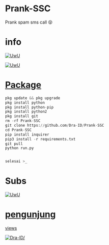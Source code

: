 # Prank-SSC
Prank spam sms call 😝

# info

<p align="center">
  
   <a href="https://github.com/Dra-ID"><img src="http://readme-typing-svg.herokuapp.com?color=BF00FF&center=true&vCenter=true&multiline=false&lines=Sewaktu+waktu+tools+ini+akan" alt="UwU">
      
  <a href="https://github.com/Dra-ID"><img src="http://readme-typing-svg.herokuapp.com?color=BF00FF&center=true&vCenter=true&multiline=false&lines=expired+jadi+gunakan+dengan+bijak+!" alt="UwU">
    
</p>
     
# Package
```python
pkg update && pkg upgrade 
pkg install python
pkg install python-pip
pkg install python2
pkg install git
rm -rf Prank-SSC
git clone https://github.com/Dra-ID/Prank-SSC
cd Prank-SSC
pip install inquirer
pip3 install -r requirements.txt
git pull
python run.py


selesai >_
```
     
# Subs
<p align="center">
  
  <a href="https://github.com/Dra-ID"><img src="http://readme-typing-svg.herokuapp.com?color=BF00FF&center=true&vCenter=true&multiline=false&lines=SUBSCRIBE+CHANNEL+Vindra+ID" alt="UwU">

</p>
   
# pengunjung

views
<p align=left> <img src=https://komarev.com/ghpvc/?username=Spamsmscall alt=Dra-ID/> </p>
